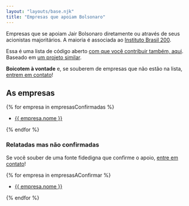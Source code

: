 ```yaml
---
layout: "layouts/base.njk"
title: "Empresas que apoiam Bolsonaro"
---
```


Empresas que se apoiam Jair Bolsonaro diretamente ou através de seus acionistas majoritários. A maioria é associada ao [Instituto Brasil 200](https://www.brasil200.com.br/).

Essa é uma lista de código aberto [com que você contribuir também, aqui](https://github.com/vhfmag/empresas-que-apoiam-bolsonaro). Baseado em [um projeto similar](https://github.com/hankchizljaw/companies-that-work-with-ice).

**Boicotem à vontade** e, se souberem de empresas que não estão na lista, [entrem em contato](https://twitter.com/vhfmag)!

## As empresas

{% for empresa in empresasConfirmadas %}

- [{{ empresa.nome }}]({{empresa.fonte}})

{% endfor %}

### Relatadas mas não confirmadas

Se você souber de uma fonte fidedigna que confirme o apoio, [entre em contato](https://twitter.com/vhfmag)!

{% for empresa in empresasAConfirmar %}

- [{{ empresa.nome }}]({{empresa.relatadaEm}})

{% endfor %}
